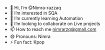 - 👋 Hi, I’m @Nimra-razzaq
- 👀 I’m interested in SQA
- 🌱 I’m currently learning Automation
- 💞️ I’m looking to collaborate on Live projects
- 📫 How to reach me nimrarzq@gmail.com
- 😄 Pronouns: Nimra
- ⚡ Fun fact: Kpop

<!---
Nimra-razzaq/Nimra-razzaq is a ✨ special ✨ repository because its `README.md` (this file) appears on your GitHub profile.
You can click the Preview link to take a look at your changes.
--->
